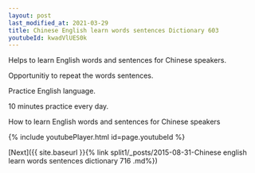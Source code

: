 ```yaml
---
layout: post
last_modified_at: 2021-03-29
title: Chinese English learn words sentences Dictionary 603 
youtubeId: kwadVlUES0k
---
```

 
 
Helps to learn English words and sentences for Chinese speakers.

Opportunitiy to repeat the words sentences. 

Practice English language. 
 
10 minutes practice every day. 
 
How to learn English words and sentences for Chinese speakers 
 
{% include youtubePlayer.html id=page.youtubeId %}
 
 
[Next]({{ site.baseurl }}{% link  split1/_posts/2015-08-31-Chinese english learn words sentences dictionary 716 .md%})
 
